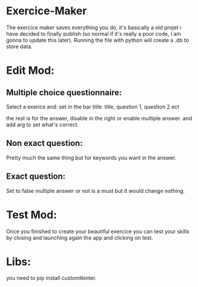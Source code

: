 # Exercice-Maker
The exercice maker saves everything you do, it's basically a old projet i have decided to finally publish (so normal if it's really a poor code, i am gonna to update this later). Running the file with python will create a .db to store data.

# Edit Mod:

## Multiple choice questionnaire:
Select a exerice and:
set in the bar title:
title, question 1, question 2 ect

the rest is for the answer, disable in the right or enable multiple answer.
and add arg to set what's correct.

## Non exact question:
Pretty much the same thing but for keywords you want in the answer.

## Exact question:
Set to false multiple answer or not is a must but it would change nothing.

# Test Mod:
Once you finished to create your beautiful exercice you can test your skills by closing and launching again the app and clicking on test.

# Libs:
you need to pip install customtkinter.
